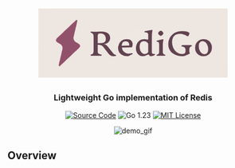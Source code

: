 <h1 align="center">
	<img
		width="380"
		alt="RediGo"
		src="docs/images/redigo.jpg">
</h1>

<h3 align="center">
	Lightweight Go implementation of Redis
</h3>

<p align="center">
    <a href="https://github.com/Skydio/revup"><img alt="Source Code" src="https://img.shields.io/badge/source-code-orange"/></a>
    <img alt="Go 1.23" src="https://img.shields.io/github/go-mod/go-version/chabao18/RediGo"/>
    <a href="https://github.com/Skydio/revup/tree/main/LICENSE"><img alt="MIT License" src="https://img.shields.io/pypi/l/revup"/></a>
</p>

<p align="center">
    <img alt="demo_gif" src="docs/images/demo.gif"/>
</p>

## Overview
